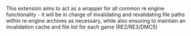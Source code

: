 This extension aims to act as a wrapper for all common re engine functionality - it will be in charge of invalidating and revalidating file paths within re engine archives as necessary, while also ensuring to maintain an invalidation cache and file list for each game (RE2/RE3/DMC5)